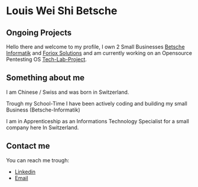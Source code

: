 # Louis Wei Shi Betsche

## Ongoing Projects

Hello there and welcome to my profile, I own 2 Small Businesses [Betsche Informatik](https://www.betsche-informatik.ch)
and [Foriox Solutions](https://www.foriox-solutions.net) and am currently working on an Opensource Pentesting OS
[Tech-Lab-Project](https://github.com/Tech-LAB-Project/Tech-LAB).

## Something about me

I am Chinese / Swiss and was born in Switzerland.

Trough my School-Time I have been actively coding and building my small Business (Betsche-Informatik)

I am in Apprenticeship as an Informations Technology Specialist for a small company here In Switzerland.

## Contact me

You can reach me trough:
- [Linkedin](https://www.linkedin.com/in/louis-betsche/?locale=en_US)
- [Email](mailto:louis.betsche@outlook.com)
